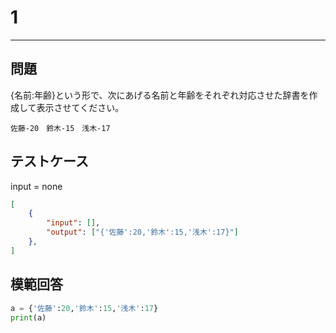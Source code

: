 # 1

---
## 問題

{名前:年齢}という形で、次にあげる名前と年齢をそれぞれ対応させた辞書を作成して表示させてください。

`佐藤-20　鈴木-15　浅木-17` 

## テストケース
input = none
```json
[
	{
		"input": [],
		"output": ["{'佐藤':20,'鈴木':15,'浅木':17}"]
  	},
]
```

## 模範回答
```python
a = {'佐藤':20,'鈴木':15,'浅木':17}
print(a)
```